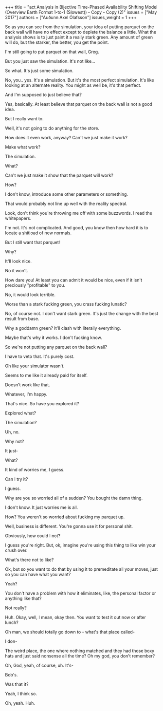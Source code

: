 +++
title = "act Analysis in Bijective Time-Phased Availability Shifting Model (Overview Earth Format 1-to-1 (Slowest)) - Copy - Copy (2)"
issues = ["May 2017"]
authors = ["Auðunn Axel Ólafsson"]
issues_weight = 1
+++

So as you can see from the simulation, your idea of putting parquet on the back wall will have no effect except to deplete the balance a little. What the analysis shows is to just paint it a really stark green. Any amount of green will do, but the starker, the better, you get the point.

I'm still going to put parquet on that wall, Greg.

But you just saw the simulation. It's not like...

So what. It's just some simulation.

No, you.. yes. It's a simulation. But it's the most perfect simulation. It's like looking at an alternate reality. You might as well be, it's that perfect.

And I'm supposed to just believe that?

Yes, basically. At least believe that parquet on the back wall is not a good idea.

But I really want to.

Well, it's not going to do anything for the store.

How does it even work, anyway? Can't we just make it work?

Make what work?

The simulation.

What?

Can't we just make it show that the parquet will work?

How?

I don't know, introduce some other parameters or something.

That would probably not line up well with the reality spectral.

Look, don't think you're throwing me off with some buzzwords. I read the whitepapers.

I'm not. It's not complicated. And good, you know then how hard it is to locate a shitload of new normals.

But I still want that parquet!

Why?

It'll look nice.

No it won't.

How dare you! At least you can admit it would be nice, even if it isn't preciously "profitable" to you.

No, it would look terrible.

Worse than a stark fucking green, you crass fucking lunatic?

No, of course not. I don't want stark green. It's just the change with the best result from base.

Why a goddamn green? It'll clash with literally everything.

Maybe that's why it works. I don't fucking know.

So we're not putting any parquet on the back wall?

I have to veto that. It's purely cost.

Oh like your simulator wasn't.

Seems to me like it already paid for itself.

Doesn't work like that.

Whatever, I'm happy.

That's nice. So have you explored it?

Explored what?

The simulation?

Uh, no.

Why not?

It just-

What?

It kind of worries me, I guess.

Can I try it?

I guess.

Why are you so worried all of a sudden? You bought the damn thing.

I don't know. It just worries me is all.

How? You weren't so worried about fucking my parquet up.

Well, business is different. You're gonna use it for personal shit.

Obviously, how could I not?

I guess you're right. But, ok, imagine you're using this thing to like win your crush over.

What's there not to like?

Ok, but so you want to do that by using it to premeditate all your moves, just so you can have what you want?

Yeah?

You don't have a problem with how it eliminates, like, the personal factor or anything like that?

Not really?

Huh. Okay, well, I mean, okay then. You want to test it out now or after lunch?

Oh man, we should totally go down to - what's that place called-

I don-

The weird place, the one where nothing matched and they had those boxy hats and just said nonsense all the time? Oh my god, you don't remember?

Oh, God, yeah, of course, uh. It's-

Bob's.

Was that it?

Yeah, I think so.

Oh, yeah. Huh.
